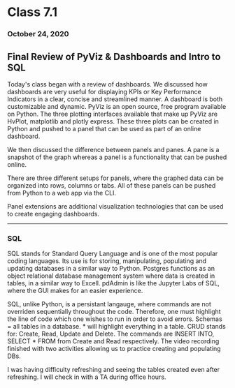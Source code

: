 # Class 7.1
### October 24, 2020
## Final Review of PyViz & Dashboards and Intro to SQL

Today's class began with a review of dashboards. We discussed how dashboards are very useful for displaying KPIs or Key Performance Indicators in a clear, concise and streamlined manner. A dashboard is both customizable and dynamic. PyViz is an open source, free program available on Python. The three plotting interfaces available that make up PyViz are HvPlot, matplotlib and plotly express. These three plots can be created in Python and pushed to a panel that can be used as part of an online dashboard. 

We then discussed the difference between panels and panes. A pane is a snapshot of the graph whereas a panel is a functionality that can be pushed online. 

There are three different setups for panels, where the graphed data can be organized into rows, columns or tabs. All of these panels can be pushed from Python to a web app via the CLI.

Panel extensions are additional visualization technologies that can be used to create engaging dashboards. 

___

### SQL

SQL stands for Standard Query Language and is one of the most popular coding languages. Its use is for storing, manipulating, populating and updating databases in a similar way to Python. Postgres functions as an object relational database management system where data is created in tables, in a similar way to Excell. pdAdmin is like the Jupyter Labs of SQL, where the GUI makes for an easier experience. 

SQL, unlike Python, is a persistant langauge, where commands are not overriden sequentially throughout the code. Therefore, one must highlight the line of code which one wishes to run in order to avoid errors. Schemas = all tables in a database. * will highlight everything in a table. CRUD stands for: Create, Read, Update and Delete. The commands are INSERT INTO, SELECT * FROM from Create and Read respectively. The video recording finished with two activities allowing us to practice creating and populating DBs. 

I was having difficulty refreshing and seeing the tables created even after refreshing. I will check in with a TA during office hours.